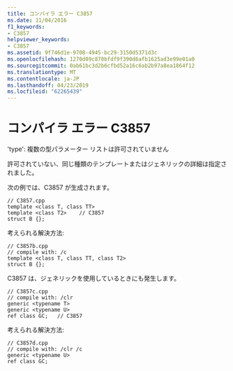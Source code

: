 ```yaml
---
title: コンパイラ エラー C3857
ms.date: 11/04/2016
f1_keywords:
- C3857
helpviewer_keywords:
- C3857
ms.assetid: 9f746d1e-9708-4945-bc29-3150d5371d3c
ms.openlocfilehash: 1270d09c870bfdf9f390d6afb1625ad3e99e01a0
ms.sourcegitcommit: 0ab61bc3d2b6cfbd52a16c6ab2b97a8ea1864f12
ms.translationtype: MT
ms.contentlocale: ja-JP
ms.lasthandoff: 04/23/2019
ms.locfileid: "62265439"
---
```

# <a name="compiler-error-c3857"></a>コンパイラ エラー C3857

'type': 複数の型パラメーター リストは許可されていません

許可されていない、同じ種類のテンプレートまたはジェネリックの詳細は指定されました。

次の例では、C3857 が生成されます。

```
// C3857.cpp
template <class T, class TT>
template <class T2>    // C3857
struct B {};
```

考えられる解決方法:

```
// C3857b.cpp
// compile with: /c
template <class T, class TT, class T2>
struct B {};
```

C3857 は、ジェネリックを使用しているときにも発生します。

```
// C3857c.cpp
// compile with: /clr
generic <typename T>
generic <typename U>
ref class GC;   // C3857
```

考えられる解決方法:

```
// C3857d.cpp
// compile with: /clr /c
generic <typename U>
ref class GC;
```